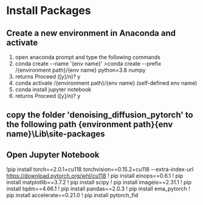 # Install Packages
## Create a new environment in Anaconda and activate
1. open anaconda prompt and type the following commands  
2. conda create --name '{env name}'  >conda create --prefix /{environment path}/{env name} python=3.8 numpy  
3. returns Proceed ([y]/n)? y  
4. conda activate /{environment path}/{env name} (self-defined env name)  
5. conda install jupyter notebook  
6. returns Proceed ([y]/n)? y  

## copy the folder 'denoising_diffusion_pytorch' to the following path \{environment path}\{env name}\Lib\site-packages

## Open Jupyter Notebook
!pip install torch==2.0.1+cu118 torchvision==0.15.2+cu118 --extra-index-url https://download.pytorch.org/whl/cu118
! pip install einops==0.6.1
! pip install matplotlib==3.7.2
! pip install scipy
! pip install imageio==2.31.1
! pip install tqdm==4.66.1
! pip install pandas==2.0.3
! pip install ema_pytorch
! pip install accelerate==0.21.0
! pip install pytorch_fid

